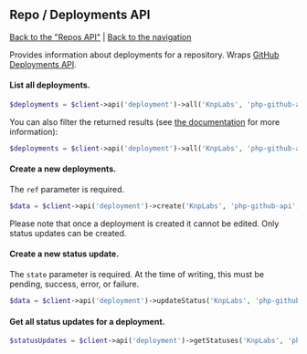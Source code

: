 ## Repo / Deployments API

[Back to the "Repos API"](../repos.md) | [Back to the navigation](../index.md)

Provides information about deployments for a repository. Wraps [GitHub Deployments API](https://developer.github.com/v3/repos/deployments/).

#### List all deployments.

```php
$deployments = $client->api('deployment')->all('KnpLabs', 'php-github-api');
```

You can also filter the returned results (see [the documentation](https://developer.github.com/v3/repos/deployments/#list-deployments) for more information):

```php
$deployments = $client->api('deployment')->all('KnpLabs', 'php-github-api', array('environment' => 'production'));
```

#### Create a new deployments.

The `ref` parameter is required.

```php
$data = $client->api('deployment')->create('KnpLabs', 'php-github-api', array('ref' => 'fd6a5f9e5a430dddae8d6a8ea378f913d3a766f9'));
```

Please note that once a deployment is created it cannot be edited. Only status updates can be created.

#### Create a new status update.

The `state` parameter is required. At the time of writing, this must be pending, success, error, or failure.

```php
$data = $client->api('deployment')->updateStatus('KnpLabs', 'php-github-api', 1, array('state' => 'error', 'description' => 'syntax error'));
```

#### Get all status updates for a deployment.

```php
$statusUpdates = $client->api('deployment')->getStatuses('KnpLabs', 'php-github-api', 1);
```